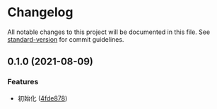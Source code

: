 # Changelog

All notable changes to this project will be documented in this file. See [standard-version](https://github.com/conventional-changelog/standard-version) for commit guidelines.

## 0.1.0 (2021-08-09)


### Features

* 初始化 ([4fde878](https://git.bilibili.co/blive-core/bbuilder/commit/4fde878f8a83afc2df7d013a717ec476e059fa25))